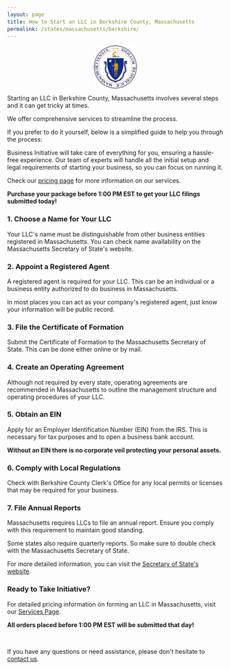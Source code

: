 ```yaml
---
layout: page
title: How to Start an LLC in Berkshire County, Massachusetts
permalink: /states/massachusetts/berkshire/
---
```


<a href="{{ site.data.resources.state_sos_websites.massachusetts }}" target="_blank">
    <img src="/images/state-seals/massachusetts-seal.png" alt="Massachusetts State Seal" style="display: block; margin: 10px auto; width: 100px;">
</a>

<p>Starting an LLC in Berkshire County, Massachusetts involves several steps and it can get tricky at times.</p>

<p>We offer comprehensive services to streamline the process.</p>

<p>If you prefer to do it yourself, below is a simplified guide to help you through the process:</p>

<p>Business Initiative will take care of everything for you, ensuring a hassle-free experience. Our team of experts will handle all the initial setup and legal requirements of starting your business, so you can focus on running it.</p>

<p>Check our <a href="/services/">pricing page</a> for more information on our services.</p>
<p><b>Purchase your package before 1:00 PM EST to get your LLC filings submitted today!</b></p>

<h3>1. Choose a Name for Your LLC</h3>
<p>Your LLC's name must be distinguishable from other business entities registered in Massachusetts. You can check name availability on the Massachusetts Secretary of State's website.</p>

<h3>2. Appoint a Registered Agent</h3>
<p>A registered agent is required for your LLC. This can be an individual or a business entity authorized to do business in Massachusetts.</p>

<p>In most places you can act as your company's registered agent, just know your information will be public record.<p>

<h3>3. File the Certificate of Formation</h3>
<p>Submit the Certificate of Formation to the Massachusetts Secretary of State. This can be done either online or by mail.</p>

<h3>4. Create an Operating Agreement</h3>
<p>Although not required by every state, operating agreements are recommended in Massachusetts to outline the management structure and operating procedures of your LLC.</p>

<h3>5. Obtain an EIN</h3>
<p>Apply for an Employer Identification Number (EIN) from the IRS. This is necessary for tax purposes and to open a business bank account.</p>

<p><b>Without an EIN there is no corporate veil protecting your personal assets.</b></p>

<h3>6. Comply with Local Regulations</h3>
<p>Check with Berkshire County Clerk's Office for any local permits or licenses that may be required for your business.</p>

<h3>7. File Annual Reports</h3>
<p>Massachusetts requires LLCs to file an annual report. Ensure you comply with this requirement to maintain good standing.</p>

<p>Some states also require quarterly reports. So make sure to double check with the Massachusetts Secretary of State.</p>

<p>For more detailed information, you can visit the <a href="{{ site.data.resources.state_sos_websites.massachusetts }}" target="_blank">Secretary of State's website</a>.</p>

<h3>Ready to Take Initiative?</h3>
<p>For detailed pricing information on forming an LLC in Massachusetts, visit our <a href="/services/">Services Page</a>.</p>
<p><b>All orders placed before 1:00 PM EST will be submitted that day!</b></p>
<br>
<p>If you have any questions or need assistance, please don't hesitate to <a href="https://www.businessinitiative.org/contact/" target="_blank">contact us</a>.</p>
